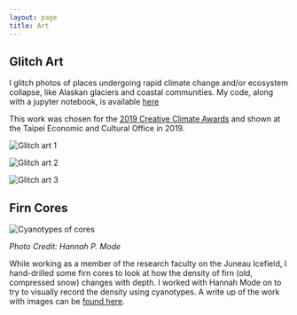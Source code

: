 ```yaml
---
layout: page
title: Art
---
```



## Glitch Art

I glitch photos of places undergoing rapid climate change and/or ecosystem collapse, like Alaskan glaciers and coastal communities. My code, along with a jupyter notebook, is available [here](https://github.com/Elizabethcase/glitch/blob/master/Glitch%20the%20Climate.ipynb)

This work was chosen for the [2019 Creative Climate Awards](https://www.humanimpactsinstitute.org/cca-2019) and shown at the Taipei Economic and Cultural Office in 2019.

![Glitch art 1 ](https://github.com/Elizabethcase/elizabethcase.github.io/blob/master/assets/img/sid_glitch.png?raw=true)

![Glitch art 2 ](https://github.com/Elizabethcase/elizabethcase.github.io/blob/master/assets/img/dan_glitch.png?raw=true)

![Glitch art 3 ](https://github.com/Elizabethcase/elizabethcase.github.io/blob/master/assets/img/83glacier.webp?raw=true)

## Firn Cores

![Cyanotypes of cores](https://github.com/Elizabethcase/elizabethcase.github.io/blob/master/assets/img/hannah_aquifer_art.png?raw=true)
<p style="font-style: italic; font-size=10"> Photo Credit: Hannah P. Mode </p>

While working as a member of the research faculty on the Juneau Icefield, I hand-drilled some firn cores to look at how the density of firn (old, compressed snow) changes with depth. I worked with Hannah Mode on to try to visually record the density using cyanotypes. A write up of the work with images can be [found here](http://www.hannahpmode.com/recent-work#/aquifer/).